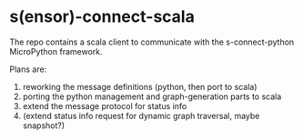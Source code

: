 # s(ensor)-connect-scala
The repo contains a scala client to communicate with the s-connect-python MicroPython
framework.

Plans are:
1. reworking the message definitions (python, then port to scala)
2. porting the python management and graph-generation parts to scala
3. extend the message protocol for status info
4. (extend status info request for dynamic graph traversal, maybe snapshot?)
